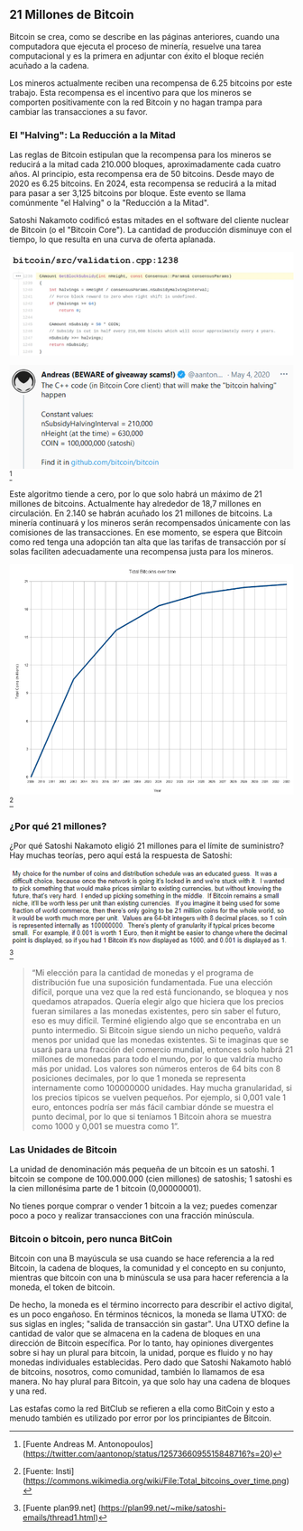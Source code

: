 ## 21 Millones de Bitcoin
Bitcoin se crea, como se describe en las páginas anteriores, cuando una computadora que ejecuta el proceso de minería, resuelve una tarea computacional y es la primera en adjuntar con éxito el bloque recién acuñado a la cadena.

Los mineros actualmente reciben una recompensa de 6.25 bitcoins por este trabajo. Esta recompensa es el incentivo para que los mineros se comporten positivamente con la red Bitcoin y no hagan trampa para cambiar las transacciones a su favor.

### El "Halving": La Reducción a la Mitad
Las reglas de Bitcoin estipulan que la recompensa para los mineros se reducirá a la mitad cada 210.000 bloques, aproximadamente cada cuatro años. Al principio, esta recompensa era de 50 bitcoins. Desde mayo de 2020 es 6.25 bitcoins. En 2024, esta recompensa se reducirá a la mitad para pasar a ser 3,125 bitcoins por bloque. Este evento se llama comúnmente "el Halving" o la "Reducción a la Mitad".

Satoshi Nakamoto codificó estas mitades en el software del cliente nuclear de Bitcoin (o el "Bitcoin Core"). La cantidad de producción disminuye con el tiempo, lo que resulta en una curva de oferta aplanada.

![El código del intervalo del Halving en el software de Bitcoin Core en C++](assets/_halving-interval.jpg)

![Explicación de Andreas M. Antonopoulos](assets/_aantonop-21-million.png)[^24]

Este algoritmo tiende a cero, por lo que solo habrá un máximo de 21 millones de bitcoins. Actualmente hay alrededor de 18,7 millones en circulación. En 2.140 se habrán acuñado los 21 millones de bitcoins. La minería continuará y los mineros serán recompensados únicamente con las comisiones de las transacciones. En ese momento, se espera que Bitcoin como red tenga una adopción tan alta que las tarifas de transacción por sí solas faciliten adecuadamente una recompensa justa para los mineros.

![Suministro total de bitcoins a lo largo del tiempo](assets/_Total_bitcoins_over_time.png)[^25]

### ¿Por qué 21 millones?
¿Por qué Satoshi Nakamoto eligió 21 millones para el límite de suministro? Hay muchas teorías, pero aquí está la respuesta de Satoshi:

![Explicación de Satoshi Nakamoto para el límite de suministro de 21 millones](assets/_Why-21-million.png)[^26]

>“Mi elección para la cantidad de monedas y el programa de distribución fue una suposición fundamentada. Fue una elección difícil, porque una vez que la red está funcionando, se bloquea y nos quedamos atrapados. Quería elegir algo que hiciera que los precios fueran similares a las monedas existentes, pero sin saber el futuro, eso es muy difícil. Terminé eligiendo algo que se encontraba en un punto intermedio. Si Bitcoin sigue siendo un nicho pequeño, valdrá menos por unidad que las monedas existentes. Si te imaginas que se usará para una fracción del comercio mundial, entonces solo habrá 21 millones de monedas para todo el mundo, por lo que valdría mucho más por unidad. Los valores son números enteros de 64 bits con 8 posiciones decimales, por lo que 1 moneda se representa internamente como 100000000 unidades. Hay mucha granularidad, si los precios típicos se vuelven pequeños. Por ejemplo, si 0,001 vale 1 euro, entonces podría ser más fácil cambiar dónde se muestra el punto decimal, por lo que si teníamos 1 Bitcoin ahora se muestra como 1000 y 0,001 se muestra como 1”.

### Las Unidades de Bitcoin
La unidad de denominación más pequeña de un bitcoin es un satoshi. 1 bitcoin se compone de 100.000.000 (cien millones) de satoshis; 1 satoshi es la cien millonésima parte de 1 bitcoin (0,00000001).

No tienes porque comprar o vender 1 bitcoin a la vez; puedes comenzar poco a poco y realizar transacciones con una fracción minúscula.

### Bitcoin o bitcoin, pero nunca BitCoin

Bitcoin con una B mayúscula se usa cuando se hace referencia a la red Bitcoin, la cadena de bloques, la comunidad y el concepto en su conjunto, mientras que bitcoin con una b minúscula se usa para hacer referencia a la moneda, el token de bitcoin.

De hecho, la moneda es el término incorrecto para describir el activo digital, es un poco engañoso. En términos técnicos, la moneda se llama UTXO: de sus siglas en ingles; "salida de transacción sin gastar". Una UTXO define la cantidad de valor que se almacena en la cadena de bloques en una dirección de Bitcoin específica. Por lo tanto, hay opiniones divergentes sobre si hay un plural para bitcoin, la unidad, porque es fluido y no hay monedas individuales establecidas. Pero dado que Satoshi Nakamoto habló de bitcoins, nosotros, como comunidad, también lo llamamos de esa manera. No hay plural para Bitcoin, ya que solo hay una cadena de bloques y una red.

Las estafas como la red BitClub se refieren a ella como BitCoin y esto a menudo también es utilizado por error por los principiantes de Bitcoin.

[^24]: [Fuente Andreas M. Antonopoulos] (https://twitter.com/aantonop/status/1257366095515848716?s=20)  
[^25]: [Fuente: Insti] (https://commons.wikimedia.org/wiki/File:Total_bitcoins_over_time.png)  
[^26]: [Fuente plan99.net] (https://plan99.net/~mike/satoshi-emails/thread1.html)
